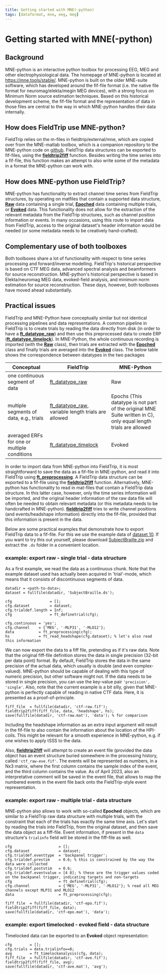 ```yaml
---
title: Getting started with MNE(-python)
tags: [dataformat, mne, eeg, meg]
---
```


# Getting started with MNE(-python)

## Background

MNE-python is an interactive python toolbox for processing EEG, MEG and other electrophysiological data. The homepage of MNE-python is located at <https://mne.tools/stable/>. MNE-python is built on the older MNE-suite software, which has developed around the fif-file format (i.e. the native file format for neuromag/elekta/megin MEG devices), with a strong focus on Minimum Norm source estimation techniques. Based on this historical development scheme, the fif-file format and the representation of data in those files are central to the way in which MNE-python handles their data internally.

## How does FieldTrip use MNE-python?

FieldTrip relies on the m-files in fieldtrip/external/mne, which are copied over from the MNE-matlab toolbox, which is a companion repository to the MNE-python code on [github](https://github.com/mne-tools). FieldTrip data structures can be exported to fif-files, using the **[fieldtrip2fiff](/reference/fieldtrip2fiff)** function. Besides writing the time series into a fif-file, this function makes an attempt to also write some of the metadata in a format the MNE-python can work with. 

## How does MNE-python use FieldTrip?

MNE-python has functionality to extract channel time series from FieldTrip structures, by operating on matfiles that contain a supported data structure, **[Raw](https://mne.tools/stable/generated/mne.read_raw_fieldtrip.html)** data containing a single trial, **[Epoched](https://mne.tools/stable/generated/mne.read_epochs_fieldtrip.html)** data containing multiple trials, or **[Evoked](https://mne.tools/stable/generated/mne.read_evoked_fieldtrip.html)** data. This functionality does not allow for the extraction of the relevant metadata from the FieldTrip structures, such as channel position information or events. In many occasions, using this route to import data from FieldTrip, access to the original dataset's header information would be needed (or some metadata needs to be creatively hand-crafted). 

## Complementary use of both toolboxes

Both toolboxes share a lot of functionality with respect to time series processing and forward/inverse modelling. FieldTrip's historical perspective is based on CTF MEG data, advanced spectral analysis and beamformers for source reconstruction. MNE-python's historical perspective is based in Elekta/neuromag MEG data, evoked-field analysis, and minimum norm estimation for source reconstruction. These days, however, both toolboxes have moved ahead substantially. 

## Practical issues 

FieldTrip and MNE-Python have conceptually similar but not identical processing pipelines and data representations. A common pipeline in FieldTrip is to create trials by reading the data directly from disk (in order to have a **[ft_datatype_raw](/reference/utilities/ft_datatype_raw)**) and then use this preprocessed data to create ERP (**[ft_datatype_timelock](/reference/utilities/ft_datatype_timelock)**). In MNE-Python, the whole continuous recording is imported (with the **[Raw](https://mne.tools/stable/generated/mne.read_raw_fieldtrip.html)** class), then trials are extracted with the **[Epoched](https://mne.tools/stable/generated/mne.read_epochs_fieldtrip.html)** class and finally trials are averaged into the **[Evoked](https://mne.tools/stable/generated/mne.read_evoked_fieldtrip.html)** class. The below table shows the correspondence between datatypes in the two packages

| Conceptual                                   | FieldTrip                                               | MNE-Python                                                                  |
| -------------------------------------------- | ------------------------------------------------------- | --------------------------------------------------------------------------- |
| one continuous segment of data               | [ft_datatype_raw](/reference/utilities/ft_datatype_raw)           | Raw                                                                         |
| multiple segments of data, e.g., trials       | [ft_datatype_raw](/reference/utilities/ft_datatype_raw), variable length trials are allowed           | Epochs (This datatype is not part of the original MNE Suite written in C), only equal length trials are allowed |
| averaged ERFs for one or multiple conditions | [ft_datatype_timelock](/reference/utilities/ft_datatype_timelock) | Evoked                                                                      |

In order to import data from MNE-python into FieldTrip, it is most straightforward to save the data as a fif-file in MNE-python, and read it into FieldTrip using **[ft_preprocessing](/reference/ft_preprocessing)**. A FieldTrip data structure can be exported to a fif-file using the **[fieldtrip2fiff](/reference/fieldtrip2fiff)** function. Alternatively, MNE-python has functionality to read in mat-files that contain a FieldTrip data structure. In this latter case, however, only the time series information will be imported, and the original header information of the raw data file will often be needed to obtain relevant metadata (or this metadata needs to be handcrafted in MNE-python). **[fieldtrip2fiff](/reference/fieldtrip2fiff)** tries to write channel positions (and events/headshape information) directly into the fif-file, provided that this information is present in the data.

Below are some practical examples that demonstrate how to export FieldTrip data to a fif-file. For this we use the example data of [dataset 10](/faq/what_types_of_datasets_and_their_respective_analyses_are_used_on_fieldtrip#meg-tactile_dipole_fitting). If you want to try this out yourself, please download [SubjectBraille.zip](https://download.fieldtriptoolbox.org/tutorial/SubjectBraille.zip) and extract the `.ds` folder in a convenient location.

### example: export raw - single trial - data structure 

As a first example, we read the data as a continuous chunk. Note that the example dataset used has actually been acquired in 'trial'-mode, which means that it consists of discontinuous segments of data. 

	datadir = <path-to-data>;
	dataset = fullfile(datadir, 'SubjectBraille.ds');
	
	cfg                 = [];
	cfg.dataset         = dataset;
	cfg.trialdef.length = Inf;
	cfg                 = ft_definetrial(cfg);

	cfg.continuous = 'yes';
	cfg.channel    = {'MEG', '-MLP31', '-MLO12'};
	data           = ft_preprocessing(cfg);
	hs             = ft_read_headshape(cfg.dataset); % let's also read this information

We can now export the data to a fiff file, pretending as if it's raw data. Note that the original fiff-file definition stores the data in single precision (32-bit per data point) format. By default, FieldTrip stores the data in the same precision of the actual data, which usually is double (and even complex-valued). MNE-python should be capable of dealing with this type of numeric precision, but other software might not. If the data needs to be stored in single precision, you can use the key-value pair `'precision', 'single'`. Also, note that the current example is a bit silly, given that MNE-python is perfectly capable of reading in native CTF data. Here, it is presented as a proof-of-principle.

	fiff_file  = fullfile(datadir, 'ctf-raw.fif');
	fieldtrip2fiff(fiff_file, data, 'headshape', hs);
	save(fullfile(datadir, 'ctf-raw.mat'), 'data'); % for comparison

Including the headshape information as an extra input argument will result in the fif-file to also contain the information about the location of the HPI-coils. This might be relevant for a smooth experience in MNE-python, e.g. if one wishes to apply tSSS to the data.

Also, **[fieldtrip2fiff](/reference/fieldtrip2fiff)** will attempt to create an event file (provided the data object has an event structure buried somewhere in the processing history, called `'ctf_raw-eve.fif'`. The events will be represented as numbers, in a Nx3 matrix, where the first column contains the sample index of the event, and the third column contains the value. As of April 2023, also an interpretative comment will be saved in the event file, that allows to map the numbered events in the event file back onto the FieldTrip-style event representation.  

### example: export raw - multiple trial - data structure

MNE-python also allows to work with so-called **Epoched** objects, which are similar to a FieldTrip raw data structure with multiple trials, with the constraint that each of the trials has exactly the same time axis. Let's start by reading the trials into FieldTrip, from the original dataset, and then save the data object as a fiff-file. Event information, if present in the `data` structure's `trialinfo` field will be stored in the fiff-file as well.

	cfg                     = [];
	cfg.dataset             = dataset;
	cfg.trialdef.eventtype  = 'backpanel trigger';
	cfg.trialdef.prestim    = 0.6; % this is constrained by the way the data were collected
	cfg.trialdef.poststim   = 0.6;
	cfg.trialdef.eventvalue = [4 8]; % these are the trigger values coded on the backpanel trigger, indicating targets and non-targets
	cfg                     = ft_definetrial(cfg);
	cfg.channel             = {'MEG', '-MLP31', '-MLO12'}; % read all MEG channels except MLP31 and MLO12
	data                    = ft_preprocessing(cfg);

	fiff_file  = fullfile(datadir, 'ctf-epo.fif');
	fieldtrip2fiff(fiff_file, data);
	save(fullfile(datadir, 'ctf-epo.mat'), 'data');

### example: export timelocked - evoked field - data structure

Timelocked data can be exported to an **Evoked** object representation:

	cfg        = [];
	cfg.trials = data.trialinfo==8;
	avg        = ft_timelockanalysis(cfg, data);
	fiff_file  = fullfile(datadir, 'ctf-ave.fif');
	fieldtrip2fiff(fiff_file, avg);
	save(fullfile(datadir, 'ctf-ave.mat'), 'avg');
	

